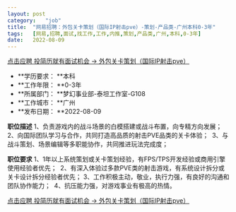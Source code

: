 ```yaml
---
layout:	post
category:	"job"
title:	"网易招聘：外包关卡策划（国际IP射击pve）-策划-产品类-广州本科0-3年"
tags:	[网易,招聘,面试,找工作,工作,内推,策划,产品类,广州,本科,0-3年]
date:	2022-08-09
---
```


[点击应聘 投简历就有面试机会 -> 外包关卡策划（国际IP射击pve）](http://mobile.bole.netease.com/bole/boleDetail?id=37106&employeeId=346f03c3cda5f04c&key=all)



- **学历要求： **本科
- **工作年限： **0-3年
- **所属部门： **梦幻事业部-泰坦工作室-G108
- **工作城市： **广州
- **发布日期： **2022-08-09



**职位描述**
1、负责游戏内的战斗场景的白模搭建或战斗布置，向专精方向发展；&nbsp;
2、向国际团队学习与合作，共同打造高品质的射击PVE品类的关卡体验；&nbsp;
3、与战斗策划、场景编辑等多职能协作，共同推进玩法完成度；



**职位要求**
1、1年以上系统策划或关卡策划经验，有FPS/TPS开发经验或商用引擎使用经验者优先；&nbsp;
2、有深入体验过多款PVE类的射击游戏，有系统设计拆分或关卡设计拆分经验者优先；
3、工作积极主动，敬业，执行力强，有良好的沟通和团队协作能力；&nbsp;
4、抗压能力强，对游戏事业有极高的热情。



[点击应聘 投简历就有面试机会 -> 外包关卡策划（国际IP射击pve）](http://mobile.bole.netease.com/bole/boleDetail?id=37106&employeeId=346f03c3cda5f04c&key=all)